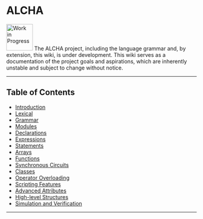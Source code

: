 # ALCHA

<img src="https://openclipart.org/download/3850/dchandlr-dchandlr-work.svg" height="70" alt="Work in Progress"/>
The ALCHA project, including the language grammar and, by extension, this
wiki, is under development.  This wiki serves as a documentation of the
project goals and aspirations, which are inherently unstable and subject to
change without notice.

--------------------------------------------------------------------------------

## Table of Contents

- [Introduction](MarkDown/Introduction.md)
- [Lexical](MarkDown/Lexical.md)
- [Grammar](MarkDown/Grammar.md)
- [Modules](MarkDown/Modules.md)
- [Declarations](MarkDown/Declarations.md)
- [Expressions](MarkDown/Expressions.md)
- [Statements](MarkDown/Statements.md)
- [Arrays](MarkDown/Arrays.md)
- [Functions](MarkDown/Functions.md)
- [Synchronous Circuits](MarkDown/SynchronousCircuits.md)
- [Classes](MarkDown/Classes.md)
- [Operator Overloading](MarkDown/OperatorOverloading.md)
- [Scripting Features](MarkDown/Scripting.md)
- [Advanced Attributes](MarkDown/AdvancedAttributes.md)
- [High-level Structures](MarkDown/HighLevelStructures.md)
- [Simulation and Verification](MarkDown/Simulation.md)

--------------------------------------------------------------------------------

